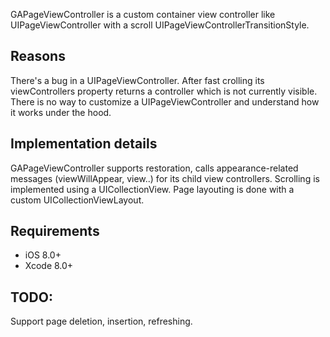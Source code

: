 GAPageViewController is a custom container view controller like UIPageViewController with a scroll UIPageViewControllerTransitionStyle. 

## Reasons

There's a bug in a UIPageViewController. After fast crolling its viewControllers property returns a controller which is not currently visible.  
There is no way to customize a UIPageViewController and understand how it works under the hood.

## Implementation details

GAPageViewController supports restoration, calls appearance-related messages (viewWillAppear, view..) for its child view controllers. Scrolling is implemented using a UICollectionView. Page layouting is done with a custom UICollectionViewLayout.

## Requirements
 
* iOS 8.0+
* Xcode 8.0+

## TODO:

Support page deletion, insertion, refreshing.
